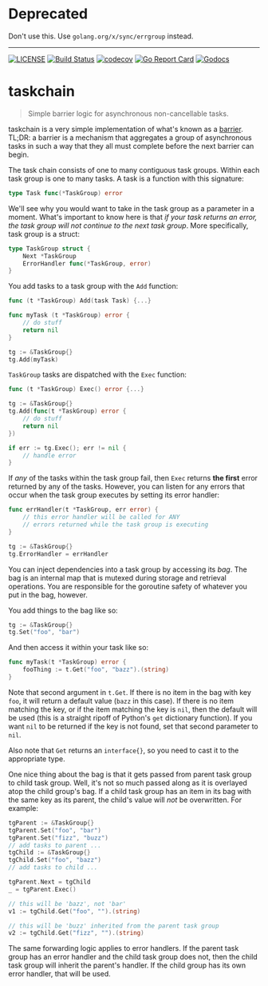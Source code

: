 # Deprecated
Don't use this.  Use `golang.org/x/sync/errgroup` instead.

----

[![LICENSE](https://img.shields.io/badge/license-MIT-orange.svg)](LICENSE)
[![Build Status](https://travis-ci.org/schigh/taskchain.svg?branch=master)](https://travis-ci.org/schigh/taskchain)
[![codecov](https://codecov.io/gh/schigh/taskchain/branch/master/graph/badge.svg?token=hhqA1l88kx)](https://codecov.io/gh/schigh/taskchain)
[![Go Report Card](https://goreportcard.com/badge/github.com/schigh/taskchain)](https://goreportcard.com/report/github.com/schigh/taskchain)
[![Godocs](https://img.shields.io/badge/golang-documentation-blue.svg)](https://godoc.org/github.com/schigh/taskchain)

# taskchain

> Simple barrier logic for asynchronous non-cancellable tasks.

taskchain is a very simple implementation of what's known as a [barrier](https://en.wikipedia.org/wiki/Barrier_(computer_science)).  TL;DR: a barrier is a mechanism that aggregates a group of asynchronous tasks in such a way that they all must complete before the next barrier can begin.

The task chain consists of one to many contiguous task groups.  Within each task group is one to many tasks.  A task is a function with this signature:

```go
type Task func(*TaskGroup) error
```

We'll see why you would want to take in the task group as a parameter in a moment.  What's important to know here is that _if your task returns an error, the task group will not continue to the next task group_.  More specifically, task group is a struct:

```go
type TaskGroup struct {
    Next *TaskGroup
    ErrorHandler func(*TaskGroup, error)
}
```

You add tasks to a task group with the `Add` function:

```go
func (t *TaskGroup) Add(task Task) {...}
```

```go
func myTask (t *TaskGroup) error {
    // do stuff
    return nil
}

tg := &TaskGroup{}
tg.Add(myTask)
```



`TaskGroup` tasks are dispatched with the `Exec` function:

```go
func (t *TaskGroup) Exec() error {...}
```

```go
tg := &TaskGroup{}
tg.Add(func(t *TaskGroup) error {
    // do stuff
    return nil
})

if err := tg.Exec(); err != nil {
    // handle error
}
```

If _any_ of the tasks within the task group fail, then `Exec` returns **the first** error returned by any of the tasks.  However, you can listen for any errors that occur when the task group executes by setting its error handler:

```go
func errHandler(t *TaskGroup, err error) {
    // this error handler will be called for ANY 
    // errors returned while the task group is executing
}

tg := &TaskGroup{}
tg.ErrorHandler = errHandler
```

You can inject dependencies into a task group by accessing its _bag_.  The bag is an internal map that is mutexed during storage and retrieval operations.  You are responsible for the goroutine safety of whatever you put in the bag, however.

You add things to the bag like so:

```go
tg := &TaskGroup{}
tg.Set("foo", "bar")
```

And then access it within your task like so:

```go
func myTask(t *TaskGroup) error {
    fooThing := t.Get("foo", "bazz").(string)
}
```

Note that second argument in `t.Get`.  If there is no item in the bag with key `foo`, it will return a default value (`bazz` in this case).  If there is no item matching the key, or if the item matching the key is `nil`, then the default will be used (this is a straight ripoff of Python's `get` dictionary function).  If you want `nil` to be returned if the key is not found, set that second parameter to `nil`.

Also note that `Get` returns an `interface{}`, so you need to cast it to the appropriate type.

One nice thing about the bag is that it gets passed from parent task group to child task group.  Well, it's not so much passed along as it is overlayed atop the child group's bag.  If a child task group has an item in its bag with the same key as its parent, the child's value will _not_ be overwritten.  For example:

```go
tgParent := &TaskGroup{}
tgParent.Set("foo", "bar")
tgParent.Set("fizz", "buzz")
// add tasks to parent ...
tgChild := &TaskGroup{}
tgChild.Set("foo", "bazz")
// add tasks to child ...

tgParent.Next = tgChild
_ = tgParent.Exec()

// this will be 'bazz', not 'bar'
v1 := tgChild.Get("foo", "").(string)

// this will be 'buzz' inherited from the parent task group
v2 := tgChild.Get("fizz", "").(string)
```

The same forwarding logic applies to error handlers.  If the parent task group has an error handler and the child task group does not, then the child task group will inherit the parent's handler.  If the child group has its own error handler, that will be used.

